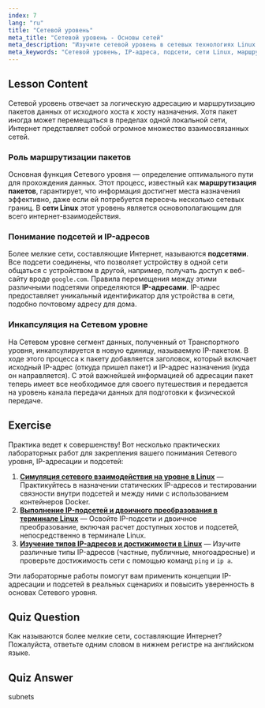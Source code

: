 ```yaml
---
index: 7
lang: "ru"
title: "Сетевой уровень"
meta_title: "Сетевой уровень - Основы сетей"
meta_description: "Изучите сетевой уровень в сетевых технологиях Linux. Это руководство объясняет, как IP-адреса и подсети обеспечивают маршрутизацию пакетов для передачи данных между сетями."
meta_keywords: "Сетевой уровень, IP-адреса, подсети, сети Linux, маршрутизация пакетов, передача данных, модель OSI, IP-пакет"
---
```


## Lesson Content

Сетевой уровень отвечает за логическую адресацию и маршрутизацию пакетов данных от исходного хоста к хосту назначения. Хотя пакет иногда может перемещаться в пределах одной локальной сети, Интернет представляет собой огромное множество взаимосвязанных сетей.

### Роль маршрутизации пакетов

Основная функция Сетевого уровня — определение оптимального пути для прохождения данных. Этот процесс, известный как **маршрутизация пакетов**, гарантирует, что информация достигнет места назначения эффективно, даже если ей потребуется пересечь несколько сетевых границ. В **сети Linux** этот уровень является основополагающим для всего интернет-взаимодействия.

### Понимание подсетей и IP-адресов

Более мелкие сети, составляющие Интернет, называются **подсетями**. Все подсети соединены, что позволяет устройству в одной сети общаться с устройством в другой, например, получать доступ к веб-сайту вроде `google.com`. Правила перемещения между этими различными подсетями определяются **IP-адресами**. IP-адрес предоставляет уникальный идентификатор для устройства в сети, подобно почтовому адресу для дома.

### Инкапсуляция на Сетевом уровне

На Сетевом уровне сегмент данных, полученный от Транспортного уровня, инкапсулируется в новую единицу, называемую IP-пакетом. В ходе этого процесса к пакету добавляется заголовок, который включает исходный IP-адрес (откуда пришел пакет) и IP-адрес назначения (куда он направляется). С этой важнейшей информацией об адресации пакет теперь имеет все необходимое для своего путешествия и передается на уровень канала передачи данных для подготовки к физической передаче.

## Exercise

Практика ведет к совершенству! Вот несколько практических лабораторных работ для закрепления вашего понимания Сетевого уровня, IP-адресации и подсетей:

1. **[Симуляция сетевого взаимодействия на уровне в Linux](https://labex.io/ru/labs/comptia-simulate-network-layer-connectivity-in-linux-592752)** — Практикуйтесь в назначении статических IP-адресов и тестировании связности внутри подсетей и между ними с использованием контейнеров Docker.
2. **[Выполнение IP-подсетей и двоичного преобразования в терминале Linux](https://labex.io/ru/labs/comptia-perform-ip-subnetting-and-binary-conversion-in-the-linux-terminal-592782)** — Освойте IP-подсети и двоичное преобразование, включая расчет доступных хостов и подсетей, непосредственно в терминале Linux.
3. **[Изучение типов IP-адресов и достижимости в Linux](https://labex.io/ru/labs/comptia-explore-ip-address-types-and-reachability-in-linux-592780)** — Изучите различные типы IP-адресов (частные, публичные, многоадресные) и проверьте достижимость сети с помощью команд `ping` и `ip a`.

Эти лабораторные работы помогут вам применить концепции IP-адресации и подсетей в реальных сценариях и повысить уверенность в основах Сетевого уровня.

## Quiz Question

Как называются более мелкие сети, составляющие Интернет? Пожалуйста, ответьте одним словом в нижнем регистре на английском языке.

## Quiz Answer

subnets
